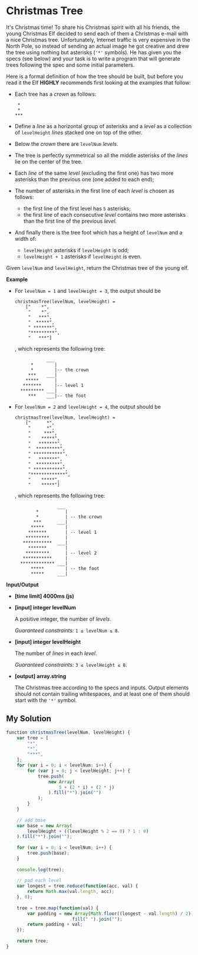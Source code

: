 # Christmas Tree
﻿It's Christmas time! To share his Christmas spirit with all his friends, the young Christmas Elf decided to send each of them a Christmas e-mail with a nice Christmas tree. Unfortunately, Internet traffic is very expensive in the North Pole, so instead of sending an actual image he got creative and drew the tree using nothing but asterisks (`'*'` symbols). He has given you the specs (see below) and your task is to write a program that will generate trees following the spec and some initial parameters.

Here is a formal definition of how the tree should be built, but before you read it the Elf **HIGHLY** recommends first looking at the examples that follow:

*   Each tree has a _crown_ as follows:

    ```
     *
     *
    ***

    ```

*   Define a _line_ as a horizontal group of asterisks and a _level_ as a collection of `levelHeight` _lines_ stacked one on top of the other.

*   Below the _crown_ there are `levelNum` _levels_.

*   The tree is perfectly symmetrical so all the middle asterisks of the _lines_ lie on the center of the tree.

*   Each _line_ of the same _level_ (excluding the first one) has two more asterisks than the previous one (one added to each end);

*   The number of asterisks in the first line of each _level_ is chosen as follows:

    *   the first line of the first level has `5` asterisks;
    *   the first line of each consecutive _level_ contains two more asterisks than the first line of the previous _level_.
*   And finally there is the tree foot which has a height of `levelNum` and a width of:

    *   `levelHeight` asterisks if `levelHeight` is odd;
    *   `levelHeight + 1` asterisks if `levelHeight` is even.

Given `levelNum` and `levelHeight`, return the Christmas tree of the young elf.

**Example**

*   For `levelNum = 1` and `levelHeight = 3`, the output should be

    ```
    christmasTree(levelNum, levelHeight) =
        ["    *",
         "    *",
         "   ***",
         "  *****",
         " *******",
         "*********",
         "   ***"]

    ```

    , which represents the following tree:

    ```
                ___
          *        |
          *        |-- the crown      
         ***    ___|       
        *****      |
       *******     |-- level 1
      ********* ___|
         ***    ___|-- the foot

    ```

*   For `levelNum = 2` and `levelHeight = 4`, the output should be

    ```
    christmasTree(levelNum, levelHeight) = 
        ["      *", 
         "      *", 
         "     ***", 
         "    *****", 
         "   *******", 
         "  *********", 
         " ***********", 
         "   *******", 
         "  *********", 
         " ***********", 
         "*************", 
         "    *****", 
         "    *****"]

    ```

    , which represents the following tree:

    ```
                    ___ 
            *          |
            *          | -- the crown
           ***      ___|
          *****        |
         *******       | -- level 1
        *********      |
       ***********  ___|
         *******       |
        *********      | -- level 2
       ***********     |
      ************* ___|
          *****        | -- the foot
          *****     ___|

    ```

**Input/Output**

*   **[time limit] 4000ms (js)**

*   **[input] integer levelNum**

    A positive integer, the number of _levels_.

    _Guaranteed constraints:_
    `1 ≤ levelNum ≤ 8`.

*   **[input] integer levelHeight**

    The number of _lines_ in each _level_.

    _Guaranteed constraints:_
    `3 ≤ levelHeight ≤ 8`.

*   **[output] array.string**

    The Christmas tree according to the specs and inputs. Output elements should not contain trailing whitespaces, and at least one of them should start with the `'*'` symbol.


## My Solution
```javascript
﻿function christmasTree(levelNum, levelHeight) {
    var tree = [
        "*",
        "*",
        "***",
    ];
    for (var i = 0; i < levelNum; i++) {
        for (var j = 0; j < levelHeight; j++) {
            tree.push(
                new Array(
                    5 + (2 * i) + (2 * j)
                ).fill("*").join("")
            );
        }
    }
    
    // add base
    var base = new Array(
        levelHeight + ((levelHeight % 2 == 0) ? 1 : 0)
    ).fill("*").join("");
    
    for (var i = 0; i < levelNum; i++) {
        tree.push(base);
    }
    
    console.log(tree);
    
    // pad each level
    var longest = tree.reduce(function(acc, val) {
        return Math.max(val.length, acc);
    }, 0);
    
    tree = tree.map(function(val) {
        var padding = new Array(Math.floor((longest - val.length) / 2))
                        .fill(" ").join("");
        return padding + val;
    });
    
    return tree;
}
​
```
